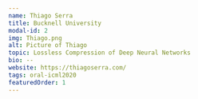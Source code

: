 ```yaml
---
name: Thiago Serra
title: Bucknell University
modal-id: 2
img: Thiago.png
alt: Picture of Thiago
topic: Lossless Compression of Deep Neural Networks
bio: --
website: https://thiagoserra.com/
tags: oral-icml2020
featuredOrder: 1
---
```

